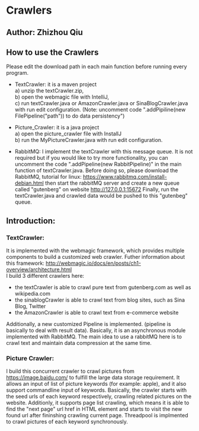 # Crawlers

## Author: Zhizhou Qiu

## How to use the Crawlers

Please edit the download path in each main function before running every program.

- TextCrawler: it is a maven project  
   a) unzip the textCrawler.zip,  
   b) open the webmagic file with IntelliJ,  
   c) run textCrawler.java or AmazonCrawler.java or SinaBlogCrawler.java with run edit configuration.
  (Note: uncomment code ".addPipiline(new FilePipeline("path")) to do data persistency")

- Picture_Crawler: it is a java project  
   a) open the picture_crawler file with InstallJ  
   b) run the MyPictureCrawler.java with run edit configuration.

- RabbitMQ:
  I implement the textCrawler with this message queue. It is not required but if you would like to try more functionality, you can uncomment the code ".addPipeline(new RabbitPipeline)" in the main function of textCrawler.java.
  Before doing so, please download the RabbitMQ, tutorial for linux: https://www.rabbitmq.com/install-debian.html then start the rabbitMQ server and create a new queue called "gutenberg" on website http://127.0.0.1:15672
  Finally, run the textCrawler.java and crawled data would be pushed to this "gutenbeg" queue.

## Introduction:

### TextCrawler:

It is implemented with the webmagic framework, which provides multiple components to build a customized web crawler.
Futher information about this framework: http://webmagic.io/docs/en/posts/ch1-overview/architecture.html  
I build 3 different crawlers here:

- the textCrawler is able to crawl pure text from gutenberg.com as well as wikipedia.com
- the sinablogCrawler is able to crawl text from blog sites, such as Sina Blog, Twitter
- the AmazonCrawler is able to crawl text from e-commerce website

Additionally, a new customized Pipeline is implemented. (pipeline is basically to deal with result data). Basically, it is an asynchronous module implemented with RabbitMQ. The main idea to use a rabbitMQ here is to crawl text and maintain data compression at the same time.

### Picture Crawler:

I build this concurrent crawler to crawl pictures from https://image.baidu.com/ to fulfill the large data storage requirement.
It allows an input of list of picture keywords (for example: apple), and it also support commandline input of keywords.
Basically, the crawler starts with the seed urls of each keyword respectively, crawling related pictures on the website. Additionly, it supports page list crawling, which means it is able to find the "next page" url href in HTML
element and starts to visit the new found url after fininshing crawling current page.
Threadpool is implmented to crawl pictures of each keyword synchronously.

